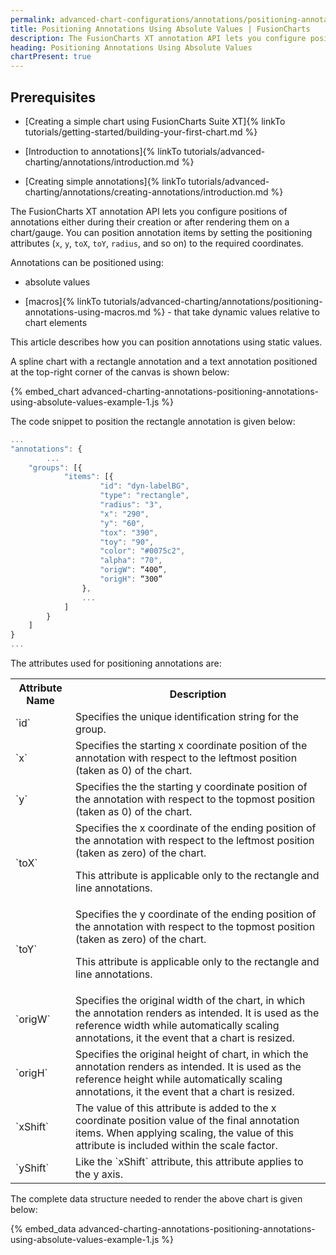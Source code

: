 ```yaml
---
permalink: advanced-chart-configurations/annotations/positioning-annotations-using-absolute-values.html
title: Positioning Annotations Using Absolute Values | FusionCharts
description: The FusionCharts XT annotation API lets you configure positions of annotations either during their creation or after rendering them on a chart/gauge. This article describes how you can position annotations using static values.
heading: Positioning Annotations Using Absolute Values
chartPresent: true
---
```


## Prerequisites

* [Creating a simple chart using FusionCharts Suite XT]{% linkTo tutorials/getting-started/building-your-first-chart.md %}

* [Introduction to annotations]{% linkTo tutorials/advanced-charting/annotations/introduction.md %}

* [Creating simple annotations]{% linkTo tutorials/advanced-charting/annotations/creating-annotations/introduction.md %}

The FusionCharts XT annotation API lets you configure positions of annotations either during their creation or after rendering them on a chart/gauge. You can position annotation items by setting the positioning attributes (`x`, `y`, `toX`, `toY`, `radius`, and so on) to the required coordinates.

Annotations can be positioned using:

* absolute values

* [macros]{% linkTo tutorials/advanced-charting/annotations/positioning-annotations-using-macros.md %} - that take dynamic values relative to chart elements

This article describes how you can position annotations using static values.

A spline chart with a rectangle annotation and a text annotation positioned at the top-right corner of the canvas is shown below:

{% embed_chart advanced-charting-annotations-positioning-annotations-using-absolute-values-example-1.js %}

The code snippet to position the rectangle annotation is given below:

```javascript
...
"annotations": {
        ...
    "groups": [{
            "items": [{
                    "id": "dyn-labelBG",
                    "type": "rectangle",
                    "radius": "3",
                    "x": "290",
                    "y": "60",
                    "tox": "390",
                    "toy": "90",
                    "color": "#0075c2",
                    "alpha": "70",
                    "origW": “400”,
                    "origH": “300”
                },
                ...
            ]
        }
    ]
}
...

```

The attributes used for positioning annotations are:

<table>
  <tr>
    <th>Attribute Name</th>
    <th>Description</th>
  </tr>
  <tr>
    <td>`id`</td>
    <td>Specifies the unique identification string for the group.</td>
  </tr>
  <tr>
    <td>`x`</td>
    <td>Specifies the starting x coordinate position of the annotation with respect to the leftmost position (taken as 0) of the chart.</td>
  </tr>
  <tr>
    <td>`y`</td>
    <td>Specifies the the starting y coordinate position of the annotation with respect to the topmost position (taken as 0) of the chart.</td>
  </tr>
  <tr>
    <td>`toX`</td>
    <td>Specifies the x coordinate of the ending position of the annotation with respect to the leftmost position (taken as zero) of the chart.

This attribute is applicable only to the rectangle and line annotations.</td>
  </tr>
  <tr>
    <td>`toY`</td>
    <td>Specifies the y coordinate of the ending position of the annotation with respect to the topmost position (taken as zero) of the chart.

This attribute is applicable only to the rectangle and line annotations.</td>
  </tr>
  <tr>
    <td>`origW`</td>
    <td>Specifies the original width of the chart, in which the annotation renders as intended. It is used as the reference width while automatically scaling annotations, it the event that a chart is resized.</td>
  </tr>
  <tr>
    <td>`origH`</td>
    <td>Specifies the original height of chart, in which the annotation renders as intended. It is used as the reference height while automatically scaling annotations, it the event that a chart is resized.</td>
  </tr>
  <tr>
    <td>`xShift`</td>
    <td>The value of this attribute is added to the x coordinate position value of the final annotation items. When applying scaling, the value of this attribute is included within the scale factor.</td>
  </tr>
  <tr>
    <td>`yShift`</td>
    <td>Like the `xShift` attribute, this attribute applies to the y axis.</td>
  </tr>
</table>


The complete data structure needed to render the above chart is given below:

{% embed_data advanced-charting-annotations-positioning-annotations-using-absolute-values-example-1.js %}
